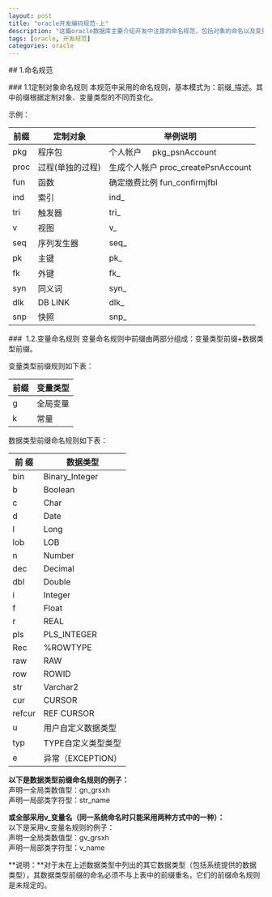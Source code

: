 ```yaml
---
layout: post
title: "oracle开发编码规范-上"
description: "这篇oracle数据库主要介绍开发中注意的命名规范，包括对象的命名以及变量的命名规范"
tags: [oracle, 开发规范]
categories: oracle
---
```


## 1.命名规范

### 1.1定制对象命名规则
本规范中采用的命名规则，基本模式为：前缀_描述。其中前缀根据定制对象、变量类型的不同而变化。

示例：   
   
|前缀|定制对象|举例说明   
|-|-|-|   
|pkg    |程序包    |个人帐户     pkg_psnAccount|   
|proc    |过程(单独的过程)    |生成个人帐户 proc_createPsnAccount|   
|fun    |函数    |确定缴费比例 fun_confirmjfbl|   
|ind    |索引    |ind_|   
|tri    |触发器    |tri_|   
|v    |视图    |v_|   
|seq    |序列发生器|    seq_|    
|pk    |主键    |pk_|    
|fk    |外键    |fk_|   
|syn    |同义词    |syn_|    
|dlk    |DB LINK|    dlk_|    
|snp    |快照    |snp_|    

###     1.2.变量命名规则
变量命名规则中前缀由两部分组成：变量类型前缀+数据类型前缀。    

变量类型前缀规则如下表：  

| 前缀    | 变量类型 |    
|-|-|   
|g    |全局变量|  
|k    |常量|    

数据类型前缀命名规则如下表： 

|前 缀    |数据类型|     
|-|-|       
|bin    |Binary_Integer|     
|b    |Boolean|     
|c    |Char|    
|d    |Date|      
|l    |Long|     
|lob    |LOB|       
|n    |Number|        
|dec    |Decimal|        
|dbl    |Double|       
|i    |Integer|       
|f    |Float|        
|r    |REAL|     
|pls    |PLS_INTEGER|    
|Rec|    %ROWTYPE|    
|raw|    RAW|     
|row    |ROWID|     
|str    |Varchar2|    
|cur    |CURSOR|    
|refcur    |REF CURSOR|    
|u    |用户自定义数据类型|    
|typ    |TYPE自定义类型类型|   
|e    |异常（EXCEPTION）|    

**以下是数据类型前缀命名规则的例子：**    
声明一全局类数值型：gn_grsxh    
声明一局部类字符型：str_name    

**或全部采用v_变量名（同一系统命名时只能采用两种方式中的一种）：**    
以下是采用v_变量名规则的例子：    
声明一全局类数值型：gv_grsxh     
声明一局部类字符型：v_name    

**说明：**对于未在上述数据类型中列出的其它数据类型（包括系统提供的数据类型），其数据类型前缀的命名必须不与上表中的前缀重名，它们的前缀命名规则是未规定的。    

